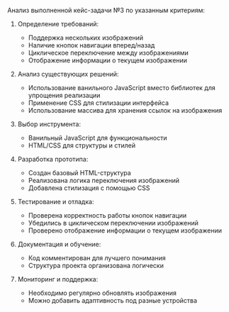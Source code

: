 Анализ выполненной кейс-задачи №3 по указанным критериям:

1.  Определение требований:
    -   Поддержка нескольких изображений
    -   Наличие кнопок навигации вперед/назад
    -   Циклическое переключение между изображениями
    -   Отображение информации о текущем изображении

2.  Анализ существующих решений:
    -   Использование ванильного JavaScript вместо библиотек для упрощения реализации
    -   Применение CSS для стилизации интерфейса
    -   Использование массива для хранения ссылок на изображения

3.  Выбор инструмента:
    -   Ванильный JavaScript для функциональности
    -   HTML/CSS для структуры и стилей

4.  Разработка прототипа:
    -   Создан базовый HTML-структура
    -   Реализована логика переключения изображений
    -   Добавлена стилизация с помощью CSS

5.  Тестирование и отладка:
    -   Проверена корректность работы кнопок навигации
    -   Убедились в циклическом переключении изображений
    -   Проверено отображение информации о текущем изображении

6.  Документация и обучение:
    -   Код комментирован для лучшего понимания
    -   Структура проекта организована логически

7.  Мониторинг и поддержка:
    -   Необходимо регулярно обновлять изображения
    -   Можно добавить адаптивность под разные устройства